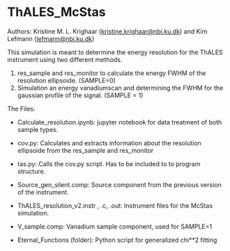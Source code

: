 # ThALES_McStas
 
 Authors: Kristine M. L. Krighaar (kristine.krighaar@nbi.ku.dk) and Kim Lefmann (lefmann@nbi.ku.dk)
 
 This simulation is meant to determine the energy resolution for the ThALES instrument using two different methods.
 1. res_sample and res_monitor to calculate the energy FWHM of the resolution ellipsoide. (SAMPLE=0)
 2. Simulation an energy vanadiumscan and determining the FWHM for the gaussian profile of the signal. (SAMPLE = 1)
 
 
 The Files:
 - Calculate_resolution.ipynb: jupyter notebook for data treatment of both sample types.
 
 - cov.py: Calculates and extracts information about the resolution ellipsoide from the res_sample and res_monitor
 
 - tas.py: Calls the cov.py script. Has to be included to to program structure.
 
 - Source_gen_silent.comp: Source component from the previous version of the instrument.
 
 - ThALES_resolution_v2.instr , .c, .out: Instrument files for the McStas simulation.
 
 - V_sample.comp: Vanadium sample component, used for SAMPLE=1
 
 - Eternal_Functions (folder): Python script for generalized chi**2 fitting 
